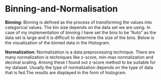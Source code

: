 # Binning-and-Normalisation

**Binning:** Binning is defined as the process of transforming the values into categorical values. The bin size depends on the data set we are using. In case of my implementation of binning I have set the bins to be “Auto” as the data set is large and it is difficult to determine the size of the bins. Below is the visualization of the binned data in the Histogram.  

**Normalization:** Normalization is a data preprocessing technique. There are many normalization is techniques like z-score, min-max normalization and decimal scaling. Among these I found out z-score method to be suitable for my dataset. Usually the type of normalization depends on the type of data that is fed.The results are displayed in the form of histogram.
